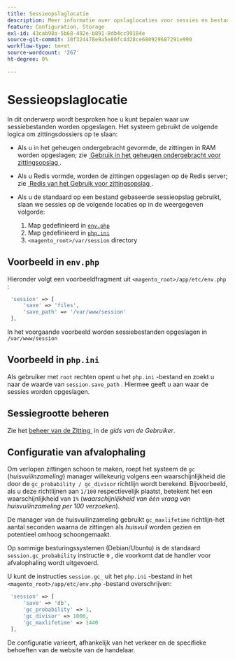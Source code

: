 ```yaml
---
title: Sessieopslaglocatie
description: Meer informatie over opslaglocaties voor sessies en bestandsbeheer in Adobe Commerce. Ontdek opslaglogica en configuratieopties.
feature: Configuration, Storage
exl-id: 43cab98a-5b68-492e-b891-8db4cc99184e
source-git-commit: 10f324478e9a5e80fc4d28ce680929687291e990
workflow-type: tm+mt
source-wordcount: '267'
ht-degree: 0%

---
```


# Sessieopslaglocatie

In dit onderwerp wordt besproken hoe u kunt bepalen waar uw sessiebestanden worden opgeslagen. Het systeem gebruikt de volgende logica om zittingsdossiers op te slaan:

- Als u in het geheugen ondergebracht gevormde, de zittingen in RAM worden opgeslagen; zie [&#x200B; Gebruik in het geheugen ondergebracht voor zittingsopslag &#x200B;](memcached.md).
- Als u Redis vormde, worden de zittingen opgeslagen op de Redis server; zie [&#x200B; Redis van het Gebruik voor zittingsopslag &#x200B;](../cache/redis-session.md).
- Als u de standaard op een bestand gebaseerde sessieopslag gebruikt, slaan we sessies op de volgende locaties op in de weergegeven volgorde:

   1. Map gedefinieerd in [`env.php`](#example-in-envphp)
   1. Map gedefinieerd in [`php.ini`](#example-in-phpini)
   1. `<magento_root>/var/session` directory

## Voorbeeld in `env.php`

Hieronder volgt een voorbeeldfragment uit `<magento_root>/app/etc/env.php` :

```php
 'session' => [
     'save' => 'files',
     'save_path' => '/var/www/session'
 ],
```

In het voorgaande voorbeeld worden sessiebestanden opgeslagen in `/var/www/session`

## Voorbeeld in `php.ini`

Als gebruiker met `root` rechten opent u het `php.ini` -bestand en zoekt u naar de waarde van `session.save_path` . Hiermee geeft u aan waar de sessies worden opgeslagen.

## Sessiegrootte beheren

Zie het [&#x200B; beheer van de Zitting &#x200B;](https://experienceleague.adobe.com/en/docs/commerce-admin/systems/security/security-session-management) in de _gids van de Gebruiker_.

## Configuratie van afvalophaling

Om verlopen zittingen schoon te maken, roept het systeem de `gc` (_huisvuilinzameling_) manager willekeurig volgens een waarschijnlijkheid die door de `gc_probability / gc_divisor` richtlijn wordt berekend. Bijvoorbeeld, als u deze richtlijnen aan `1/100` respectievelijk plaatst, betekent het een waarschijnlijkheid van `1%` (_waarschijnlijkheid van één vraag van huisvuilinzameling per 100 verzoeken_).

De manager van de huisvuilinzameling gebruikt `gc_maxlifetime` richtlijn-het aantal seconden waarna de zittingen als _huisvuil_ worden gezien en potentieel omhoog schoongemaakt.

Op sommige besturingssystemen (Debian/Ubuntu) is de standaard `session.gc_probability` instructie `0` , die voorkomt dat de handler voor afvalophaling wordt uitgevoerd.

U kunt de instructies `session.gc_` uit het `php.ini` -bestand in het `<magento_root>/app/etc/env.php` -bestand overschrijven:

```php
 'session' => [
     'save' => 'db',
     'gc_probability' => 1,
     'gc_divisor' => 1000,
     'gc_maxlifetime' => 1440
 ],
```

De configuratie varieert, afhankelijk van het verkeer en de specifieke behoeften van de website van de handelaar.
